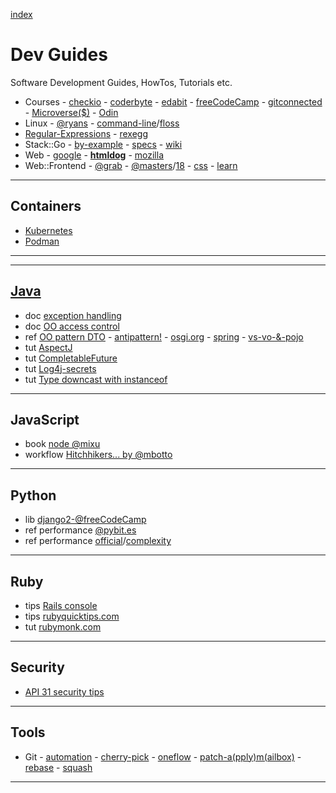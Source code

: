 [index](README.md#dev-links)

# Dev Guides

Software Development Guides, HowTos, Tutorials etc.

* Courses - [checkio](https://checkio.org/) - [coderbyte](https://coderbyte.com/) - [edabit](https://edabit.com/) - [freeCodeCamp](https://www.freecodecamp.org/) - [gitconnected](https://gitconnected.com/learn/) - [Microverse($)](https://www.microverse.org/) - [Odin](https://www.theodinproject.com/)
* Linux - [@ryans](https://ryanstutorials.net/) - [command-line](https://github.com/jlevy/the-art-of-command-line)/[floss](http://write.flossmanuals.net/command-line/introduction/)
* [Regular-Expressions](https://www.regular-expressions.info/) - [rexegg](http://www.rexegg.com/)
* Stack::Go - [by-example](https://gobyexample.com) - [specs](https://golang.org/ref/spec) - [wiki](https://github.com/golang/go/wiki)
* Web - [google](https://developers.google.com/web/) - **[htmldog](https://www.htmldog.com/)** - [mozilla](https://developer.mozilla.org/docs/Web)
* Web::Frontend - [@grab](https://github.com/grab/front-end-guide) - [@masters](https://frontendmasters.com/books/front-end-handbook/2019/)/[18](https://frontendmasters.com/books/front-end-handbook/2018/) - [css](http://csstutorial.org/) - [learn](http://learnlayout.com)

---

## Containers

* [Kubernetes](https://auth0.com/blog/kubernetes-tutorial-step-by-step-introduction-to-basic-concepts/)
* [Podman](https://developers.redhat.com/blog/2019/01/15/podman-managing-containers-pods/)

---


---

## [Java](https://www.javaguides.net/)

* doc [exception handling](https://docs.oracle.com/javase/tutorial/essential/exceptions/runtime.html)
* doc [OO access control](https://docs.oracle.com/javase/tutorial/java/javaOO/accesscontrol.html)
* ref [OO pattern DTO](https://www.javaguides.net/2018/08/data-transfer-object-design-pattern-in-java.html) - [antipattern!](https://www.yegor256.com/2016/07/06/data-transfer-object.html) - [osgi.org](https://enroute.osgi.org/FAQ/420-dtos.html) - [spring](https://www.baeldung.com/entity-to-and-from-dto-for-a-java-spring-application) - [vs-vo-&-pojo](https://stackoverflow.com/questions/1612334/difference-between-dto-vo-pojo-javabeans)
* tut [AspectJ](https://www.baeldung.com/aspectj)
* tut [CompletableFuture](https://www.baeldung.com/java-completablefuture)
* tut [Log4j-secrets](https://www.alibabacloud.com/blog/exploring-the-secrets-of-java-logs-log4j-2-log-system_594821)
* tut [Type downcast with instanceof](https://www.javatpoint.com/downcasting-with-instanceof-operator)

---

## JavaScript

* book [node @mixu](http://book.mixu.net/node/)
* workflow [Hitchhikers... by @mbotto](https://marcobotto.com/blog/the-hitchhikers-guide-to-the-modern-front-end-development-workflow/)

---

## Python

* lib [django2-@freeCodeCamp](https://www.youtube.com/watch?v=YZvRrldjf1Y)
* ref performance [@pybit.es](https://pybit.es/faster-python.html)
* ref performance [official](https://wiki.python.org/moin/PythonSpeed/PerformanceTips)/[complexity](https://wiki.python.org/moin/TimeComplexity)

---

## Ruby

* tips [Rails console](https://pragmaticstudio.com/tutorials/rails-console-shortcuts-tips-tricks)
* tips [rubyquicktips.com](http://rubyquicktips.com/)
* tut [rubymonk.com](https://rubymonk.com/)

---

## Security

* [API 31 security tips](https://www.freecodecamp.org/news/31-api-security-tips/)

---

## Tools

* Git - [automation](https://www.onwebsecurity.com/configuration/automating-repetitive-git-setup-tasks.html) - [cherry-pick](https://mijingo.com/blog/using-git-cherry-pick) - [oneflow](http://endoflineblog.com/oneflow-a-git-branching-model-and-workflow) - [patch-a(pply)m(ailbox)](https://mijingo.com/blog/creating-and-applying-patch-files-in-git) - [rebase](https://www.atlassian.com/git/tutorials/rewriting-history/git-rebase) - [squash](https://driggl.com/blog/a/how-squashing-commits-can-improve-your-git-workflow)

---

